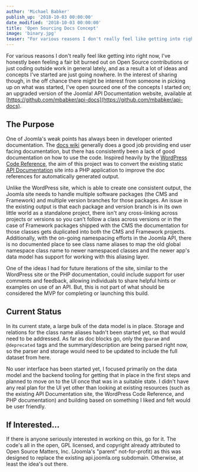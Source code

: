 ```yaml
---
author: 'Michael Babker'
publish_up: '2018-10-03 00:00:00'
date_modified: '2018-10-03 00:00:00'
title: 'Open Sourcing Docs Concept'
image: 'binary.jpg'
teaser: "For various reasons I don't really feel like getting into right now, I've honestly been feeling a fair bit burned out on Open Source contributions or just coding outside work in general lately, and as a result a lot of ideas and concepts I've started are just going nowhere. In the interest of sharing though, in the off chance there might be interest from someone in picking up on what was started, I've open sourced one of the concepts I started on; an upgraded version of the Joomla! API Documentation website."
---
```


For various reasons I don't really feel like getting into right now, I've honestly been feeling a fair bit burned out on Open Source contributions or just coding outside work in general lately, and as a result a lot of ideas and concepts I've started are just going nowhere. In the interest of sharing though, in the off chance there might be interest from someone in picking up on what was started, I've open sourced one of the concepts I started on; an upgraded version of the Joomla! API Documentation website, available at [https://github.com/mbabker/api-docs](https://github.com/mbabker/api-docs).

## The Purpose

One of Joomla's weak points has always been in developer oriented documentation. The [docs wiki](https://docs.joomla.org/) generally does a good job providing end user facing documentation, but there has consistently been a lack of good documentation on how to use the code. Inspired heavily by the [WordPress Code Reference](https://developer.wordpress.org/), the aim of this project was to convert the existing static [API Documentation](https://api.joomla.org/) site into a PHP application to improve the doc references for automatically generated output.

Unlike the WordPress site, which is able to create one consistent output, the Joomla site needs to handle multiple software packages (the CMS and Framework) and multiple version branches for those packages. An issue in the existing output is that each package and version branch is in its own little world as a standalone project, there isn't any cross-linking across projects or versions so you can't follow a class across versions or in the case of Framework packages shipped with the CMS the documentation for those classes gets duplicated into both the CMS and Framework projects. Additionally, with the on-going namespacing efforts in the Joomla API, there is no documented place to see class name aliases to map the old global namespace class name to newer namespaced classes and the newer app's data model has support for working with this aliasing layer.

One of the ideas I had for future iterations of the site, similar to the WordPress site or the PHP documentation, could include support for user comments and feedback, allowing individuals to share helpful hints or examples on use of an API. But, this is not part of what should be considered the MVP for completing or launching this build.

## Current Status

In its current state, a large bulk of the data model is in place. Storage and relations for the class name aliases hadn't been started yet, so that would need to be addressed. As far as doc blocks go, only the `@param` and `@deprecated` tags and the summary/description are being parsed right now, so the parser and storage would need to be updated to include the full dataset from here.

No user interface has been started yet, I focused primarily on the data model and the backend tooling for getting that in place in the first steps and planned to move on to the UI once that was in a suitable state. I didn't have any real plan for the UI yet other than looking at existing resources (such as the existing API Documentation site, the WordPress Code Reference, and PHP documentation) and building based on something I liked and felt would be user friendly.

## If Interested...

If there is anyone seriously interested in working on this, go for it. The code's all in the open, GPL licensed, and copyright already attributed to Open Source Matters, Inc. (Joomla's "parent" not-for-profit) as this was designed to replace the existing api.joomla.org subdomain. Otherwise, at least the idea's out there.
